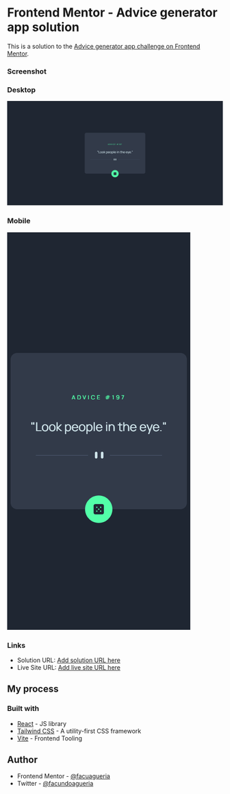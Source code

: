 # Frontend Mentor - Advice generator app solution

This is a solution to the [Advice generator app challenge on Frontend Mentor](https://www.frontendmentor.io/challenges/advice-generator-app-QdUG-13db).


### Screenshot

### Desktop
![img.png](src/assets/img.png)
### Mobile
![img_13.png](src/assets/img_13.png)

### Links

- Solution URL: [Add solution URL here](https://your-solution-url.com)
- Live Site URL: [Add live site URL here](https://your-live-site-url.com)

## My process

### Built with

- [React](https://reactjs.org/) - JS library
- [Tailwind CSS](https://tailwindcss.com/) - A utility-first CSS framework
- [Vite](https://vitejs.dev/) - Frontend Tooling


## Author

- Frontend Mentor - [@facuagueria](https://www.frontendmentor.io/profile/facuagueria)
- Twitter - [@facundoagueria](https://twitter.com/facundoagueria)

